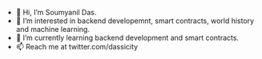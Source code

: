 - 👋 Hi, I’m Soumyanil Das.
- 👀 I’m interested in backend developemnt, smart contracts, world history and machine learning.
- 🌱 I’m currently learning backend development and smart contracts.
- 📫 Reach me at twitter.com/dassicity

<!---
dassic007/dassic007 is a ✨ special ✨ repository because its `README.md` (this file) appears on your GitHub profile.
You can click the Preview link to take a look at your changes.
--->
